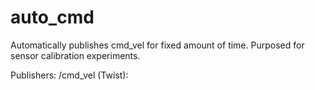auto_cmd
================

Automatically publishes cmd_vel for fixed amount of time. Purposed for sensor calibration experiments. 

Publishers:
/cmd_vel (Twist):


